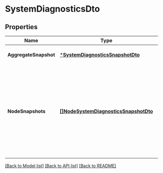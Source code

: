 # SystemDiagnosticsDto

## Properties
Name | Type | Description | Notes
------------ | ------------- | ------------- | -------------
**AggregateSnapshot** | [***SystemDiagnosticsSnapshotDto**](SystemDiagnosticsSnapshotDTO.md) |  | [optional] [default to null]
**NodeSnapshots** | [**[]NodeSystemDiagnosticsSnapshotDto**](NodeSystemDiagnosticsSnapshotDTO.md) | A systems diagnostics snapshot for each node in the cluster. If the NiFi instance is a standalone instance, rather than a cluster, this may be null. | [optional] [default to null]

[[Back to Model list]](../README.md#documentation-for-models) [[Back to API list]](../README.md#documentation-for-api-endpoints) [[Back to README]](../README.md)

